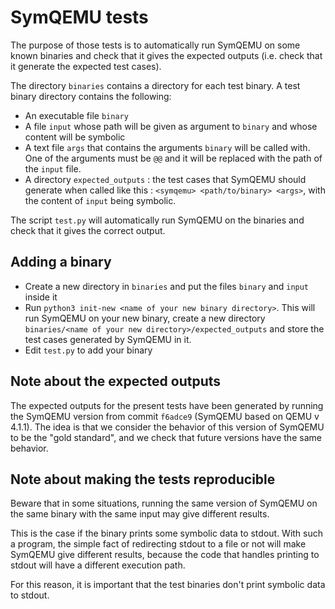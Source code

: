 # SymQEMU tests

The purpose of those tests is to automatically run SymQEMU on some known binaries and check that it gives the expected outputs (i.e. check that it generate the expected test cases).

The directory `binaries` contains a directory for each test binary. A test binary directory contains the following:

- An executable file `binary`
- A file `input` whose path will be given as argument to `binary` and whose content will be symbolic
- A text file `args` that contains the arguments `binary` will be called with. One of the arguments must be `@@` and it will be replaced with the path of the `input` file.
- A directory `expected_outputs` : the test cases that SymQEMU should generate when called like this : `<symqemu> <path/to/binary> <args>`, with the content of `input` being symbolic.

The script `test.py` will automatically run SymQEMU on the binaries and check that it gives the correct output.

## Adding a binary

- Create a new directory in `binaries` and put the files `binary` and `input` inside it
- Run `python3 init-new <name of your new binary directory>`. This will run SymQEMU on your new binary, create a new directory `binaries/<name of your new directory>/expected_outputs` and store the test cases generated by SymQEMU in it.
- Edit `test.py` to add your binary

## Note about the expected outputs

The expected outputs for the present tests have been generated by running the SymQEMU version from commit `f6adce9` (SymQEMU based on QEMU v 4.1.1). The idea is that we consider the behavior of this version of SymQEMU to be the "gold standard", and we check that future versions have the same behavior.

## Note about making the tests reproducible

Beware that in some situations, running the same version of SymQEMU on the same binary with the same input may give different results.

This is the case if the binary prints some symbolic data to stdout. With such a program, the simple fact of redirecting stdout to a file or not will make SymQEMU give different results, because the code that handles printing to stdout will have a different execution path. 

For this reason, it is important that the test binaries don't print symbolic data to stdout.
